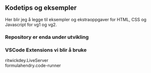 ## Kodetips og eksempler
Her blir jeg å legge til eksempler og ekstraoppgaver for HTML, CSS og Javascript for vg1 og vg2. 

### Repository er enda under utvikling

### VSCode Extensions vi blir å bruke
ritwickdey.LiveServer  
formulahendry.code-runner 
